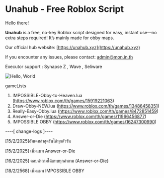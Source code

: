 # Unahub - Free Roblox Script

Hello there!

**Unahub** is a free, no-key Roblox script designed for easy, instant use—no extra steps required! It’s mainly made for obby maps.

Our official hub website: [https://unahub.xyz](https://unahub.xyz)

If you encounter any issues, please contact: admin@mon.in.th

Executor support : Synapse Z , Wave , Seliware

![Hello, World](https://github.com/user-attachments/assets/c0db1dac-842b-4c99-9982-c900bc80468e)


gameLists
1. IMPOSSIBLE-Obby-to-Heaven.lua (https://www.roblox.com/th/games/15919221063)
2. Draw-Obby-NEW.lua (https://www.roblox.com/th/games/13486458351)
3. Really-Easy-Obby.lua (https://www.roblox.com/th/games/8472851459)
4. Answer-or-Die (https://www.roblox.com/th/games/11966456877)
5. IMPOSSIBLE OBBY (https://www.roblox.com/th/games/16247300990)


----[ change-logs ]----

[15/2/2025]อัพเดทล่าสุดรันได้ทุกตัวรัน

[15/2/2025] เพิ่มแมพ Answer-or-Die

[16/2/2025] ตอบคําถามได้แทบทุกคําถาม (Answer-or-Die)

[18/2/2568] เพิ่มแมพ IMPOSSIBLE OBBY